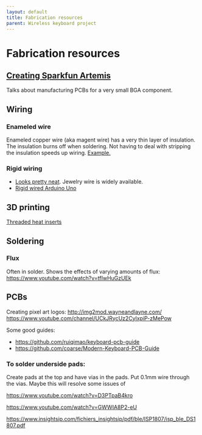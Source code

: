 ```yaml
---
layout: default
title: Fabrication resources
parent: Wireless keyboard project
---
```


# Fabrication resources

## [Creating Sparkfun Artemis](https://www.sparkfun.com/news/3122)
Talks about manufacturing PCBs for a very small BGA component.

## Wiring
### Enameled wire
Enameled copper wire (aka magent wire) has a very thin layer of insulation. 
The insulation burns off when soldering.
Not having to deal with stripping the insulation speeds up wiring.
[Example.](https://www.reddit.com/r/MechanicalKeyboards/comments/absurp/psa_hand_wiring_tip_you_can_use_thin_enameled/)

### Rigid wiring
- [Looks pretty neat](https://geekhack.org/index.php?topic=95382.0). Jewelry wire is widely available. 
- [Rigid wired Arduino Uno](https://www.instagram.com/p/B7soKG8nTTo/)

## 3D printing
[Threaded heat inserts](https://hackaday.com/2019/02/28/threading-3d-printed-parts-how-to-use-heat-set-inserts/)

## Soldering
### Flux

Often in solder.
Shows the effects of varying amounts of flux: https://www.youtube.com/watch?v=tfIwHuGzUEk

## PCBs
Creating pixel art logos: http://img2mod.wayneandlayne.com/
https://www.youtube.com/channel/UCkJRycUz2CylxpiP-zMePow

Some good guides:
- https://github.com/ruiqimao/keyboard-pcb-guide
- https://github.com/coarse/Modern-Keyboard-PCB-Guide


### To solder underside pads:
Create pads at the top and have vias in the pads. 
Put 0.1mm wire through the vias. 
Maybe this will resolve some issues of 

https://www.youtube.com/watch?v=D3PTpaB4kro

https://www.youtube.com/watch?v=GWWIA8P2-eU


https://www.insightsip.com/fichiers_insightsip/pdf/ble/ISP1807/isp_ble_DS1807.pdf